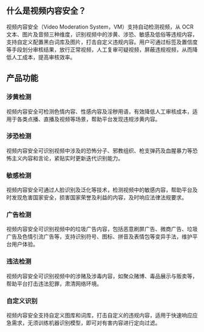 ## 什么是视频内容安全？

视频内容安全（Video Moderation System，VM）支持自动检测视频，从 OCR 文本、图片及音频三种维度，识别视频中的涉黄、涉恐、敏感及低俗等违规内容，支持自定义配置黑白词库及图片，打击自定义违规内容。用户可通过标签及置信度等手段划分审核结果，放行正常视频，人工复审可疑视频，屏蔽违规视频，从而降低人工成本，提高审核效率。

## 产品功能

### 涉黄检测
视频内容安全可检测色情内容、性感内容及淫秽用语，有效降低人工审核成本，适用于各类点播、直播及视频等场景，帮助平台发现违规涉黄内容。

### 涉恐检测
视频内容安全可识别视频中涉及的恐怖分子、邪教组织、枪支弹药及血腥暴力等恐怖主义内容和言论，紧贴实时更新迭代识别能力。

### 敏感检测
视频内容安全可通过人脸识别及泛化等技术，检测视频中的敏感内容，帮助平台及时发现危害国家安全，损害国家荣誉及利益的内容，及时响应法律法规要求。

### 广告检测
视频内容安全可识别视频中的垃圾广告内容，包括恶意刷屏广告、微商广告、垃圾广告及色情引流广告等，支持识别符号、图标、拼音及表情包等变异手法，维护平台用户体验。

### 违法检测
视频内容安全可识别视频中的涉赌及涉毒内容，如聚众赌博、毒品展示与贩卖等，帮助平台打击违法犯罪，肃清网络环境。

### 自定义识别
视频内容安全支持自定义图库和词库，打击自定义的违规内容，适用于快速响应应急需求，无须训练机器识别模型，即可对有害内容进行定向过滤。
